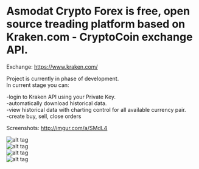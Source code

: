 # Asmodat Crypto Forex is free, open source treading platform based on Kraken.com - CryptoCoin exchange API.

Exchange: https://www.kraken.com/

Project is currently in phase of development.<br> 
In current stage you can:

-login to Kraken API using your Private Key.<br>
-automatically download historical data.<br>
-view historical data with charting control for all available currency pair.<br>
-create buy, sell, close orders

Screenshots: http://imgur.com/a/SMdL4

![alt tag](http://i.imgur.com/j4TSvY0m.png)<br> 
![alt tag](http://i.imgur.com/hnrdp3Rm.png)<br> 
![alt tag](http://i.imgur.com/FP16GoAm.png)<br> 
![alt tag](http://i.imgur.com/mHibNTbm.png)<br> 
